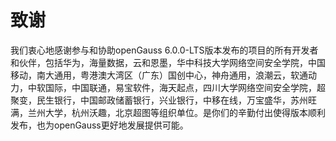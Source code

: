 # 致谢<a name="ZH-CN_TOPIC_0289899198"></a>

我们衷心地感谢参与和协助openGauss 6.0.0-LTS版本发布的项目的所有开发者和伙伴，包括华为，海量数据，云和恩墨，华中科技大学网络空间安全学院，中国移动，南大通用，粤港澳大湾区（广东）国创中心，神舟通用，浪潮云，软通动力，中软国际，中国联通，易宝软件，海天起点，四川大学网络空间安全学院，超聚变，民生银行，中国邮政储蓄银行，兴业银行，中移在线，万宝盛华，苏州旺满，兰州大学，杭州沃趣，北京超图等组织单位。是你们的辛勤付出使得版本顺利发布，也为openGauss更好地发展提供可能。

